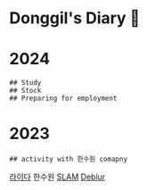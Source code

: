 # Donggil's Diary 👋

# 2024
    ## Study
    ## Stock
    ## Preparing for employment
# 2023
    ## activity with 한수원 comapny
[      라이다](https://github.com/Donggil-You/Laidar.git)
       한수원
[           SLAM](https://github.com/Donggil-You/ORBSLAM.git)
[           Deblur](https://github.com/Donggil-You/DeblurGAN.git)
<!--
**Donggil-You/Donggil-You** is a ✨ _special_ ✨ repository because its `README.md` (this file) appears on your GitHub profile.

Here are some ideas to get you started:

- 🔭 I’m currently working on ...
- 🌱 I’m currently learning ...
- 👯 I’m looking to collaborate on ...
- 🤔 I’m looking for help with ...
- 💬 Ask me about ...
- 📫 How to reach me: ...
- 😄 Pronouns: ...
- ⚡ Fun fact: ...
-->
